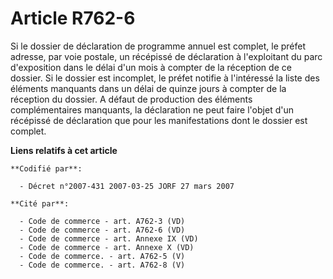 # Article R762-6

Si le dossier de déclaration de programme annuel est complet, le préfet adresse, par voie postale, un récépissé de
déclaration à l'exploitant du parc d'exposition dans le délai d'un mois à compter de la réception de ce dossier. Si le
dossier est incomplet, le préfet notifie à l'intéressé la liste des éléments manquants dans un délai de quinze jours à
compter de la réception du dossier. A défaut de production des éléments complémentaires manquants, la déclaration ne peut
faire l'objet d'un récépissé de déclaration que pour les manifestations dont le dossier est complet.

**Liens relatifs à cet article**

	**Codifié par**:

	  - Décret n°2007-431 2007-03-25 JORF 27 mars 2007

	**Cité par**:

	  - Code de commerce - art. A762-3 (VD)
	  - Code de commerce - art. A762-6 (VD)
	  - Code de commerce - art. Annexe IX (VD)
	  - Code de commerce - art. Annexe X (VD)
	  - Code de commerce. - art. A762-5 (V)
	  - Code de commerce. - art. A762-8 (V)
